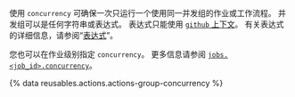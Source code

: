 使用 `concurrency` 可确保一次只运行一个使用同一并发组的作业或工作流程。 并发组可以是任何字符串或表达式。 表达式只能使用 [`github` 上下文](/actions/learn-github-actions/contexts#github-context)。 有关表达式的详细信息，请参阅“[表达式](/actions/learn-github-actions/expressions)”。

您也可以在作业级别指定 `concurrency`。 更多信息请参阅 [`jobs.<job_id>.concurrency`](/actions/using-workflows/workflow-syntax-for-github-actions#jobsjob_idconcurrency)。

{% data reusables.actions.actions-group-concurrency %}
